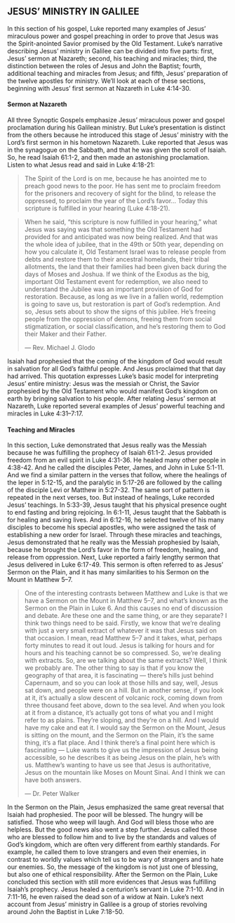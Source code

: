 ## JESUS’ MINISTRY IN GALILEE

In this section of his gospel, Luke reported many examples of Jesus’ miraculous power and gospel preaching in order to prove that Jesus was the Spirit-anointed Savior promised by the Old Testament.
	Luke’s narrative describing Jesus’ ministry in Galilee can be divided into five parts: first, Jesus’ sermon at Nazareth; second, his teaching and miracles; third, the distinction between the roles of Jesus and John the Baptist; fourth, additional teaching and miracles from Jesus; and fifth, Jesus’ preparation of the twelve apostles for ministry. We’ll look at each of these sections, beginning with Jesus’ first sermon at Nazareth in Luke 4:14-30.


#### Sermon at Nazareth

All three Synoptic Gospels emphasize Jesus’ miraculous power and gospel proclamation during his Galilean ministry. But Luke’s presentation is distinct from the others because he introduced this stage of Jesus’ ministry with the Lord’s first sermon in his hometown Nazareth. Luke reported that Jesus was in the synagogue on the Sabbath, and that he was given the scroll of Isaiah. So, he read Isaiah 61:1-2, and then made an astonishing proclamation. Listen to what Jesus read and said in Luke 4:18-21:

> The Spirit of the Lord is on me, because he has anointed me to preach good news to the poor. He has sent me to proclaim freedom for the prisoners and recovery of sight for the blind, to release the oppressed, to proclaim the year of the Lord’s favor… Today this scripture is fulfilled in your hearing (Luke 4:18-21).


> When he said, “this scripture is now fulfilled in your hearing,” what Jesus was saying was that something the Old Testament had provided for and anticipated was now being realized. And that was the whole idea of jubilee, that in the 49th or 50th year, depending on how you calculate it, Old Testament Israel was to release people from debts and restore them to their ancestral homelands, their tribal allotments, the land that their families had been given back during the days of Moses and Joshua. If we think of the Exodus as the big, important Old Testament event for redemption, we also need to understand the Jubilee was an important provision of God for restoration. Because, as long as we live in a fallen world, redemption is going to save us, but restoration is part of God’s redemption. And so, Jesus sets about to show the signs of this jubilee. He’s freeing people from the oppression of demons, freeing them from social stigmatization, or social classification, and he’s restoring them to God their Maker and their Father.
> 
> — Rev. Michael J. Glodo

Isaiah had prophesied that the coming of the kingdom of God would result in salvation for all God’s faithful people. And Jesus proclaimed that that day had arrived. This quotation expresses Luke’s basic model for interpreting Jesus’ entire ministry: Jesus was the messiah or Christ, the Savior prophesied by the Old Testament who would manifest God’s kingdom on earth by bringing salvation to his people.
	After relating Jesus’ sermon at Nazareth, Luke reported several examples of Jesus’ powerful teaching and miracles in Luke 4:31–7:17.


#### Teaching and Miracles

In this section, Luke demonstrated that Jesus really was the Messiah because he was fulfilling the prophecy of Isaiah 61:1-2. Jesus provided freedom from an evil spirit in Luke 4:31-36. He healed many other people in 4:38-42. And he called the disciples Peter, James, and John in Luke 5:1-11. And we find a similar pattern in the verses that follow, where the healings of the leper in 5:12-15, and the paralytic in 5:17-26 are followed by the calling of the disciple Levi or Matthew in 5:27-32.
	The same sort of pattern is repeated in the next verses, too. But instead of healings, Luke recorded Jesus’ teachings. In 5:33-39, Jesus taught that his physical presence ought to end fasting and bring rejoicing. In 6:1-11, Jesus taught that the Sabbath is for healing and saving lives. And in 6:12-16, he selected twelve of his many disciples to become his special apostles, who were assigned the task of establishing a new order for Israel. 
	Through these miracles and teachings, Jesus demonstrated that he really was the Messiah prophesied by Isaiah, because he brought the Lord’s favor in the form of freedom, healing, and release from oppression.
	Next, Luke reported a fairly lengthy sermon that Jesus delivered in Luke 6:17-49. This sermon is often referred to as Jesus’ Sermon on the Plain, and it has many similarities to his Sermon on the Mount in Matthew 5–7. 


> One of the interesting contrasts between Matthew and Luke is that we have a Sermon on the Mount in Matthew 5–7, and what’s known as the Sermon on the Plain in Luke 6. And this causes no end of discussion and debate. Are these one and the same thing, or are they separate? I think two things need to be said. Firstly, we know that we’re dealing with just a very small extract of whatever it was that Jesus said on that occasion. I mean, read Matthew 5–7 and it takes, what, perhaps forty minutes to read it out loud. Jesus is talking for hours and for hours and his teaching cannot be so compressed. So, we’re dealing with extracts. So, are we talking about the same extracts? Well, I think we probably are. The other thing to say is that if you know the geography of that area, it is fascinating — there’s hills just behind Capernaum, and so you can look at those hills and say, well, Jesus sat down, and people were on a hill. But in another sense, if you look at it, it’s actually a slow descent of volcanic rock, coming down from three thousand feet above, down to the sea level. And when you look at it from a distance, it’s actually got tons of what you and I might refer to as plains. They’re sloping, and they’re on a hill. And I would have my cake and eat it. I would say the Sermon on the Mount, Jesus is sitting on the mount, and the Sermon on the Plain, it’s the same thing, it’s a flat place. And I think there’s a final point here which is fascinating — Luke wants to give us the impression of Jesus being accessible, so he describes it as being Jesus on the plain, he’s with us. Matthew’s wanting to have us see that Jesus is authoritative, Jesus on the mountain like Moses on Mount Sinai. And I think we can have both answers. 
> 
> —	Dr. Peter Walker

In the Sermon on the Plain, Jesus emphasized the same great reversal that Isaiah had prophesied. The poor will be blessed. The hungry will be satisfied. Those who weep will laugh. And God will bless those who are helpless. But the good news also went a step further. Jesus called those who are blessed to follow him and to live by the standards and values of God’s kingdom, which are often very different from earthly standards. For example, he called them to love strangers and even their enemies, in contrast to worldly values which tell us to be wary of strangers and to hate our enemies. So, the message of the kingdom is not just one of blessing, but also one of ethical responsibility.
	After the Sermon on the Plain, Luke concluded this section with still more evidences that Jesus was fulfilling Isaiah’s prophecy. Jesus healed a centurion’s servant in Luke 7:1-10. And in 7:11-16, he even raised the dead son of a widow at Nain.
	Luke’s next account from Jesus’ ministry in Galilee is a group of stories revolving around John the Baptist in Luke 7:18-50.
